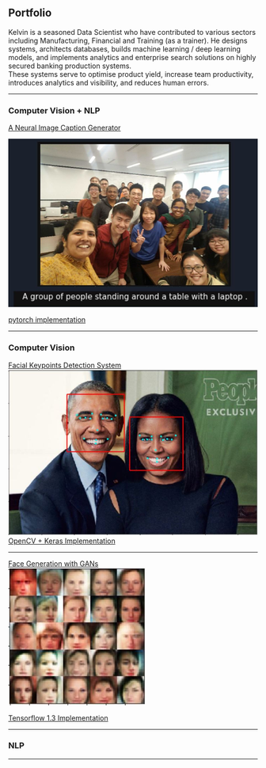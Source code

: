 ## Portfolio
Kelvin is a seasoned Data Scientist who have contributed to various sectors including Manufacturing, Financial and Training
(as a trainer). He designs systems, architects databases, builds machine learning / deep learning models,
and implements analytics and enterprise search solutions on highly secured banking production systems.  
These systems serve to optimise product yield, increase team productivity, introduces analytics and visibility, and reduces human errors.

---

### Computer Vision + NLP 
[A Neural Image Caption Generator](/pdf/image-captioning.pdf)
  
<img src="images/test1.jpg?raw=true"/>
  
[pytorch implementation](https://github.com/kelvinAI/image-captioning)

---

### Computer Vision
[Facial Keypoints Detection System](https://github.com/kelvinAI/aind-cv-facialkeypoints/blob/master/CV_project.ipynb)
<img src="images/facial-keypoints-1.jpg?raw=true"/>  
[OpenCV + Keras Implementation](https://github.com/kelvinAI/aind-cv-facialkeypoints/blob/master/CV_project.ipynb)

---


[Face Generation with GANs](https://github.com/kelvinAI/deep-learning/blob/master/face_generation/dlnd_face_generation.ipynb)  
<img src="images/face-generation-gans.jpg?raw=true"/>  

[Tensorflow 1.3 Implementation](https://github.com/kelvinAI/deep-learning/blob/master/face_generation/dlnd_face_generation.ipynb)

---

### NLP 



---




